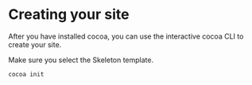 # Creating your site

After you have installed cocoa, you can use the interactive cocoa CLI to create your site.

Make sure you select the Skeleton template.

```bash
cocoa init 
```
